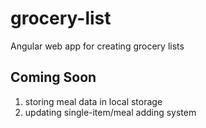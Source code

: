 # grocery-list
Angular web app for creating grocery lists

## Coming Soon
1. storing meal data in local storage
2. updating single-item/meal adding system